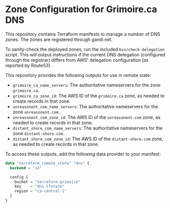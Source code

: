 # Zone Configuration for Grimoire.ca DNS

This repository contains Terraform manifests to manage a number of DNS zones. The zones are registered through gandi.net.

To sanity-check the deployed zones, run the included `bin/check-delegation` script. This will output instructions if the current DNS delegation (configured through the registrar) differs from AWS' delegation configuration (as reported by Route53).

This repository provides the following outputs for use in remote state:

* `grimoire_ca_name_servers`: The authoritative nameservers for the zone `grimoire.ca.`
* `grimoire_ca_zone_id`: The AWS ID of the `grimoire.ca` zone, as needed to create records in that zone.
* `unreasonent_com_name_servers`: The authoritative nameservers for the zone `unreasonent.com.`
* `unreasonent_com_zone_id`: The AWS ID of the `unreasonent.com` zone, as needed to create records in that zone.
* `distant_shore_com_name_servers`: The authoritative nameservers for the zone `distant-shore.com.`
* `distant_shore_com_zone_id`: The AWS ID of the `distant-shore.com` zone, as needed to create records in that zone.

To access these outputs, add the following data provider to your manifest:

```terraform
data "terraform_remote_state" "dns" {
  backend = "s3"

  config {
    bucket = "terraform.grimoire"
    key    = "dns.tfstate"
    region = "ca-central-1"
  }
}
```
